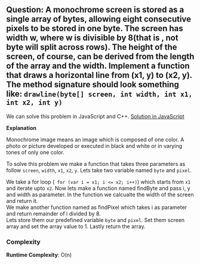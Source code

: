## Question: A monochrome screen is stored as a single array of bytes, allowing eight consecutive pixels to be stored in one byte. The screen has width w, where w is divisible by 8(that is , not byte will split across rows). The height of the screen, of course, can be derived from the length of the array and the width. Implement a function that draws a horizontal line from (x1, y) to (x2, y). The method signature should look something like: `drawline(byte[] screen, int width, int x1, int x2, int y)`

We can solve this problem in JavaScript and C++. 
[Solution in JavaScript](/Bit%20Manipulations/Draw%20Line/DrawLine.js)

**Explanation**

Monochrome image means an image which is composed of one color. A photo or picture developed or executed in black and white or in varying tones of only one color. <br>

To solve this problem we make a function that takes three parameters as follow `screen`, `width`, `x1`, `x2`, `y`. Lets take two variable named `byte` and `pixel`. <br>

We take a for loop (` for (var i = x1; i <= x2; i++)`) which starts from `x1` and iterate upto `x2`. Now lets make a function named findByte and pass i, y and width as parameter. In the function we calcualte the width of the screen and return it. <br>
We make another function named as findPixel which takes i as parameter and return remainder of i divided by 8. <br>
Lets store them our predefined variable `byte` and `pixel`. Set them screen array and set the array value to 1. Lastly return the array. 

### Complexity
**Runtime Complexity**: O(n)